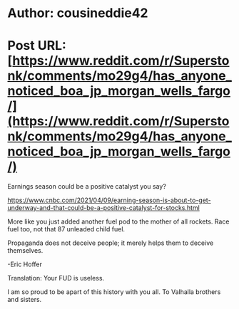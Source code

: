 # Author: cousineddie42
# Post URL: [https://www.reddit.com/r/Superstonk/comments/mo29g4/has_anyone_noticed_boa_jp_morgan_wells_fargo/](https://www.reddit.com/r/Superstonk/comments/mo29g4/has_anyone_noticed_boa_jp_morgan_wells_fargo/)


Earnings season could be a positive catalyst you say?

https://www.cnbc.com/2021/04/09/earning-season-is-about-to-get-underway-and-that-could-be-a-positive-catalyst-for-stocks.html

More like you just added another fuel pod to the mother of all rockets. Race fuel too, not that 87 unleaded child fuel. 

Propaganda does not deceive people; it merely helps them to deceive themselves.

-Eric Hoffer 

Translation: Your FUD is useless. 

I am so proud to be apart of this history with you all. To Valhalla brothers and sisters.